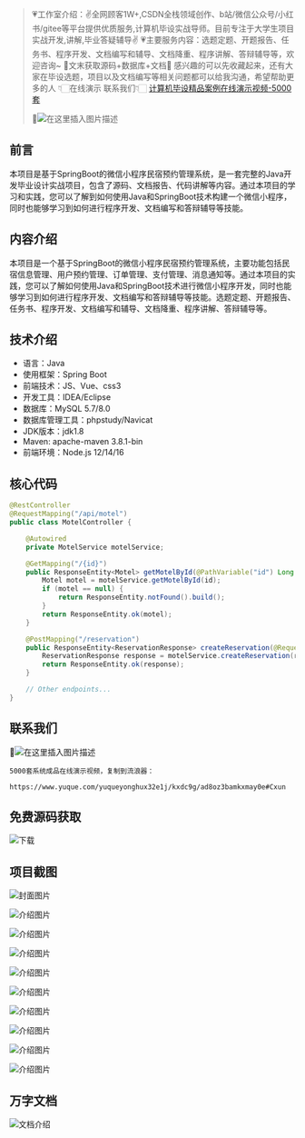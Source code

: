 > 💗工作室介绍：✌全网顾客1W+,CSDN全栈领域创作、b站/微信公众号/小红书/gitee等平台提供优质服务,计算机毕设实战导师。目前专注于大学生项目实战开发,讲解,毕业答疑辅导✌
> 💗主要服务内容：选题定题、开题报告、任务书、程序开发、文档编写和辅导、文档降重、程序讲解、答辩辅导等，欢迎咨询~
> 🌟文末获取源码+数据库+文档🌟 感兴趣的可以先收藏起来，还有大家在毕设选题，项目以及文档编写等相关问题都可以给我沟通，希望帮助更多的人
> 👇🏻在线演示 联系我们👇🏻
> [计算机毕设精品案例在线演示视频-5000套](https://www.yuque.com/yuqueyonghux32e1j/kxdc9g/ad8oz3bamkxmay0e#Cxun)
> 
> 🌟![在这里插入图片描述](https://i-blog.csdnimg.cn/direct/429f9b4d85284ef39b31d818da6e39b1.png#pic_center)

## 前言
本项目是基于SpringBoot的微信小程序民宿预约管理系统，是一套完整的Java开发毕业设计实战项目，包含了源码、文档报告、代码讲解等内容。通过本项目的学习和实践，您可以了解到如何使用Java和SpringBoot技术构建一个微信小程序，同时也能够学习到如何进行程序开发、文档编写和答辩辅导等技能。

## 内容介绍
本项目是一个基于SpringBoot的微信小程序民宿预约管理系统，主要功能包括民宿信息管理、用户预约管理、订单管理、支付管理、消息通知等。通过本项目的实践，您可以了解如何使用Java和SpringBoot技术进行微信小程序开发，同时也能够学习到如何进行程序开发、文档编写和答辩辅导等技能。选题定题、开题报告、任务书、程序开发、文档编写和辅导、文档降重、程序讲解、答辩辅导等。

## 技术介绍
- 语言：Java
- 使用框架：Spring Boot
- 前端技术：JS、Vue、css3
- 开发工具：IDEA/Eclipse
- 数据库：MySQL 5.7/8.0
- 数据库管理工具：phpstudy/Navicat
- JDK版本：jdk1.8
- Maven: apache-maven 3.8.1-bin
- 前端环境：Node.js 12/14/16

## 核心代码
```java
@RestController
@RequestMapping("/api/motel")
public class MotelController {

    @Autowired
    private MotelService motelService;

    @GetMapping("/{id}")
    public ResponseEntity<Motel> getMotelById(@PathVariable("id") Long id) {
        Motel motel = motelService.getMotelById(id);
        if (motel == null) {
            return ResponseEntity.notFound().build();
        }
        return ResponseEntity.ok(motel);
    }

    @PostMapping("/reservation")
    public ResponseEntity<ReservationResponse> createReservation(@RequestBody ReservationRequest request) {
        ReservationResponse response = motelService.createReservation(request);
        return ResponseEntity.ok(response);
    }

    // Other endpoints...
}
```

## 联系我们
🌟![在这里插入图片描述](https://github.com/user-attachments/assets/8f1ce2ba-72f1-441f-8d65-395ddab4650d)



```
5000套系统成品在线演示视频，复制到流浪器： 
```
```
https://www.yuque.com/yuqueyonghux32e1j/kxdc9g/ad8oz3bamkxmay0e#Cxun
```


## 免费源码获取

![下载](https://img12.360buyimg.com/ddimg/jfs/t1/339687/11/1349/28408/68ad865fF412d7877/adaa650483a100f2.jpg)

## 项目截图

![封面图片](https://free.picui.cn/free/2025/08/15/689ea3a588984.jpg)

![介绍图片](https://free.picui.cn/free/2025/08/15/689ea3775baf8.jpg)

![介绍图片](https://free.picui.cn/free/2025/08/15/689ea3780d934.jpg)

![介绍图片](https://free.picui.cn/free/2025/08/15/689ea37812361.jpg)

![介绍图片](https://free.picui.cn/free/2025/08/15/689ea3789a3cb.jpg)

![介绍图片](https://free.picui.cn/free/2025/08/15/689ea37842117.jpg)

![介绍图片](https://free.picui.cn/free/2025/08/15/689ea37a8e455.jpg)

![介绍图片](https://free.picui.cn/free/2025/08/15/689ea37b0e243.jpg)

![介绍图片](https://free.picui.cn/free/2025/08/15/689ea37c9bd91.jpg)

![介绍图片](https://free.picui.cn/free/2025/08/15/689ea37ce8693.jpg)


## 万字文档
![文档介绍](https://img14.360buyimg.com/ddimg/jfs/t1/338393/1/3576/156947/68b1ad0cF74dc525c/ff9cd6c574295685.jpg)
